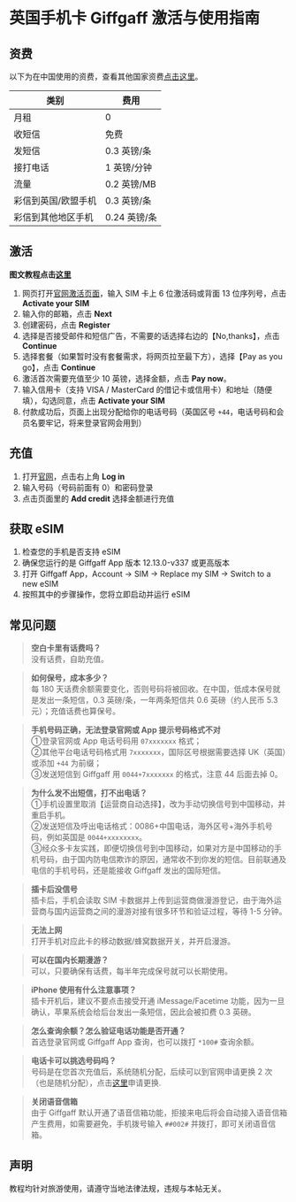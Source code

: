 # 英国手机卡 Giffgaff 激活与使用指南

## 资费

以下为在中国使用的资费，查看其他国家资费[点击这里](https://www.giffgaff.com/roaming-charges)。

|  类别   | 费用  |
|  ----  | ----  |
| 月租  |  0 |
|  收短信  | 免费 |
|  发短信       |   0.3 英镑/条   |
|  接打电话       |   1 英镑/分钟   |
|     流量    | 0.2 英镑/MB    |
|   彩信到英国/欧盟手机      |   0.3 英镑/条   |
|    彩信到其他地区手机     |   0.24 英镑/条   |


## 激活

**图文教程点击[这里](https://github.com/ssnhd/Giffgaff/wiki/激活（图文教程）)**

1. 网页打开[官网激活页面](https://www.giffgaff.com/activate)，输入 SIM 卡上 6 位激活码或背面 13 位序列号，点击 **Activate your SIM**
2. 输入你的邮箱，点击 **Next**
3. 创建密码，点击 **Register**
4. 选择是否接受邮件和短信广告，不需要的话选择右边的【No,thanks】，点击 **Continue**
5. 选择套餐（如果暂时没有套餐需求，将网页拉至最下方），选择【Pay as you go】，点击 **Continue**
6. 激活首次需要充值至少 10 英镑，选择金额，点击 **Pay now**。
7. 输入信用卡（支持 VISA / MasterCard 的借记卡或信用卡）和地址（随便填），勾选同意，点击 **Activate your SIM**
8. 付款成功后，页面上出现分配给你的电话号码（英国区号 `+44`，电话号码和会员名要牢记，将来登录官网会用到）

## 充值
1. 打开[官网](https://www.giffgaff.com)，点击右上角 **Log in**
2. 输入号码（号码前面有 0）和密码登录
3. 点击页面里的 **Add credit** 选择金额进行充值

## 获取 eSIM

1. 检查您的手机是否支持 eSIM
2. 确保您运行的是 Giffgaff App 版本 12.13.0-v337 或更高版本
3. 打开 Giffgaff App，Account → SIM → Replace my SIM → Switch to a new eSIM
4. 按照其中的步骤操作，您将立即启动并运行 eSIM

## 常见问题

>**空白卡里有话费吗？**\
>没有话费，自助充值。

>**如何保号，成本多少？**\
>每 180 天话费余额需要变化，否则号码将被回收。在中国，低成本保号就是发出一条短信，0.3 英磅/条，一年两条短信共 0.6 英磅（约人民币 5.3 元）；充值话费也算保号。

>**手机号码正确，无法登录官网或 App 提示号码格式不对**\
>①登录官网或 App 电话号码用 `07xxxxxxx` 格式；\
>②其他平台电话号码格式用 `7xxxxxxx`，国际区号根据需要选择 UK（英国）或添加 `+44` 为前缀；\
>③发送短信到 Giffgaff 用 `0044+7xxxxxxx` 的格式，注意 44 后面去掉 0。

>**为什么发不出短信，打不出电话？**\
>①手机设置里取消【运营商自动选择】，改为手动切换信号到中国移动，并重启手机。\
>②发送短信及呼出电话格式：0086+中国电话，海外区号+海外手机号码，例如英国是 `0044+xxxxxxxx`。\
>③经众多卡友实践，即便切换信号到中国移动，如果对方是中国移动的手机号码，由于国内防电信欺诈的原因，通常收不到你发的短信。目前联通及电信的手机号码，还是能接收 Giffgaff 发出的国际短信。

>**插卡后没信号**\
>插卡后，手机会读取 SIM 卡数据并上传到运营商做漫游登记，由于海外运营商与国内运营商之间的漫游对接有很多环节和验证过程，等待 1-5 分钟。

>**无法上网**\
>打开手机对应此卡的移动数据/蜂窝数据开关，并开启漫游。

>**可以在国内长期漫游？**\
>可以，只要确保有话费，每半年完成保号就可以长期使用。

>**iPhone 使用有什么注意事项？**\
>插卡开机后，建议不要点击接受开通 iMessage/Facetime 功能，因为一旦确认，苹果系统会给后台发出一条短信，因此会被扣费 0.3 英磅。

>**怎么查询余额？怎么验证电话功能是否开通？**\
>首选登录官网或 Giffgaff App 查询，也可以拨打 `*100#` 查询余额。

>**电话卡可以挑选号码吗？**\
>号码是在您首次充值后，系统随机分配，后续可以到官网申请更换 2 次（也是随机分配），点击[这里](https://www.giffgaff.com/auth/login?redirect=%2Fprofile%2Fdetails%2Fgetnumber)申请更换.

>**关闭语音信箱**\
>由于 Giffgaff 默认开通了语音信箱功能，拒接来电后将会自动接入语音信箱产生费用，如需要避免，手机拨号输入 `##002#` 并拨打，即可关闭语音信箱。

## 声明

教程均针对旅游使用，请遵守当地法律法规，违规与本帖无关。
